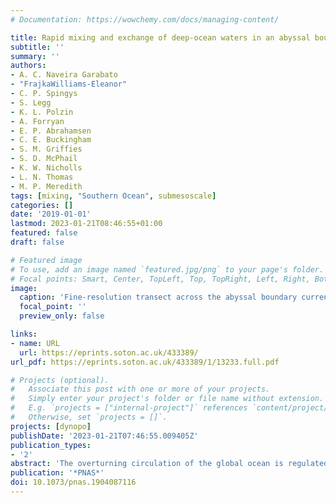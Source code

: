 ```yaml
---
# Documentation: https://wowchemy.com/docs/managing-content/

title: Rapid mixing and exchange of deep-ocean waters in an abyssal boundary current
subtitle: ''
summary: ''
authors:
- A. C. Naveira Garabato
- "FrajkaWilliams-Eleanor"
- C. P. Spingys
- S. Legg
- K. L. Polzin
- A. Forryan
- E. P. Abrahamsen
- C. E. Buckingham
- S. M. Griffies
- S. D. McPhail
- K. W. Nicholls
- L. N. Thomas
- M. P. Meredith
tags: [mixing, "Southern Ocean", submesoscale]
categories: []
date: '2019-01-01'
lastmod: 2023-01-21T08:46:55+01:00
featured: false
draft: false

# Featured image
# To use, add an image named `featured.jpg/png` to your page's folder.
# Focal points: Smart, Center, TopLeft, Top, TopRight, Left, Right, BottomLeft, Bottom, BottomRight.
image:
  caption: 'Fine-resolution transect across the abyssal boundary current near the Orkney Passage sill. (A) Along-slope velocity (color, with flow direction indicated above the color bar) and neutral density (in kilograms per cubic meter, black contours; only contours within Antarctic Bottom Water are shown) for section B3 (Fig. 1). The mean positions of measurement profiles are marked by yellow tick marks on the lower axis. (B) Cross-slope velocity (color) and neutral density (black contours). (C) Squared vertical shear (color), neutral density (black contours), and rate of turbulent kinetic energy dissipation (ε, shaded bars). (D) Potential vorticity (color) and neutral density (black contours). (E) Instability type (CTF = centrifugal, SYM = symmetric, GRV = gravitational, and their hybrids.'
  focal_point: ''
  preview_only: false

links:
- name: URL
  url: https://eprints.soton.ac.uk/433389/
url_pdf: https://eprints.soton.ac.uk/433389/1/13233.full.pdf

# Projects (optional).
#   Associate this post with one or more of your projects.
#   Simply enter your project's folder or file name without extension.
#   E.g. `projects = ["internal-project"]` references `content/project/deep-learning/index.md`.
#   Otherwise, set `projects = []`.
projects: [dynopo]
publishDate: '2023-01-21T07:46:55.009405Z'
publication_types:
- '2'
abstract: 'The overturning circulation of the global ocean is regulated by deep-ocean mixing, which transforms cold waters sinking at high latitudes into warmer, shallower waters. The effectiveness of mixing in driving this transformation is jointly set by the intensity of turbulence near topography and the rate at which well-mixed boundary waters are exchanged with the stratified ocean interior. We use innovative observations of a branch of the overturning circulation in the Southern Ocean to identify a previously undocumented mixing mechanism, by which deep-ocean waters are rapidly laundered through intensified near-boundary turbulence and boundary–interior exchange. As the conditions triggering this mechanism are common to other branches of the overturning circulation, our findings highlight a requirement for its representation in models of the overturning.'
publication: '*PNAS*'
doi: 10.1073/pnas.1904087116
---
```

